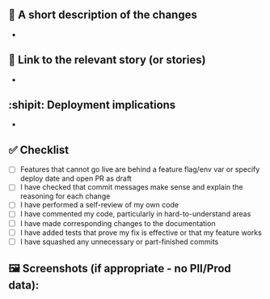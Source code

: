 ## 📝 A short description of the changes

* 

## 🔗 Link to the relevant story (or stories)

* 

## :shipit: Deployment implications

* 

## ✅ Checklist

- [ ] Features that cannot go live are behind a feature flag/env var or specify deploy date and open PR as draft 
- [ ] I have checked that commit messages make sense and explain the reasoning for each change
- [ ] I have performed a self-review of my own code
- [ ] I have commented my code, particularly in hard-to-understand areas
- [ ] I have made corresponding changes to the documentation
- [ ] I have added tests that prove my fix is effective or that my feature works
- [ ] I have squashed any unnecessary or part-finished commits

## 🖼️ Screenshots (if appropriate - no PII/Prod data):

